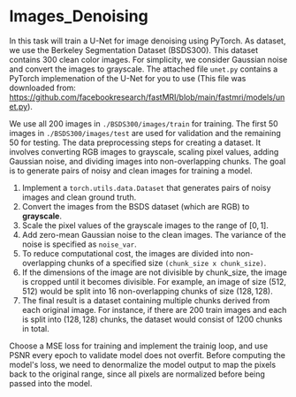 # Images_Denoising
In this task will train a U-Net for image denoising using PyTorch. As dataset, we use the Berkeley Segmentation Dataset (BSDS300). This dataset contains 300 clean color images. For simplicity, we consider Gaussian noise and convert the images to grayscale. The attached file `unet.py` contains a PyTorch implemenation of the U-Net for you to use (This file was downloaded from: https://github.com/facebookresearch/fastMRI/blob/main/fastmri/models/unet.py). 

We use all 200 images in `./BSDS300/images/train` for training. The first 50 images in `./BSDS300/images/test` are used for validation and the remaining 50 for testing. The data preprocessing steps for creating a dataset. It involves converting RGB images to grayscale, scaling pixel values, adding Gaussian noise, and dividing images into non-overlapping chunks. The goal is to generate pairs of noisy and clean images for training a model.
 1. Implement a `torch.utils.data.Dataset` that generates pairs of noisy images and clean ground truth.
 2. Convert the images from the BSDS dataset (which are RGB) to **grayscale**.
 3. Scale the pixel values of the grayscale images to the range of $[0, 1]$.
 4. Add zero-mean Gaussian noise to the clean images. The variance of the noise is specified as `noise_var`.
 5. To reduce computational cost, the images are divided into non-overlapping chunks of a specified size `(chunk_size x chunk_size)`.
 6. If the dimensions of the image are not divisible by chunk_size, the image is cropped until it becomes divisible. For example, an image of size $(512, 512)$ would be split into 16 non-overlapping chunks of size $(128, 128)$.
 7. The final result is a dataset containing multiple chunks derived from each original image. For instance, if there are 200 train images and each is split into $(128, 128)$ chunks, the dataset would consist of 1200 chunks in total.
 
Choose a MSE loss for training and implement the trainig loop, and use PSNR every epoch to validate model does not overfit. Before computing the model's loss, we need to denormalize the model output to map the pixels back to the original range, since all pixels are normalized before being passed into the model.
